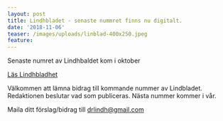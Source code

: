 ```yaml
---
layout: post
title: Lindhbladet - senaste nummret finns nu digitalt.
date: '2018-11-06'
teaser: /images/uploads/linblad-400x250.jpeg
feature:
---
```

Senaste numret av Lindhbaldet kom i oktober 

[Läs Lindhbladhet](/images/uploads/Lindhbladet_2_2018-web.pdf)

Välkommen att lämna bidrag till kommande nummer av Lindbladet. Redaktionen beslutar vad som publiceras. Nästa nummer kommer i vår.

Maila ditt förslag/bidrag till drlindh@gmail.com
